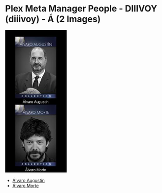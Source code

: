 # Plex Meta Manager People - DIIIVOY (diiivoy) - Á (2 Images)
![Grid](grid.jpg)

* [Álvaro Augustín](https://raw.githubusercontent.com/meisnate12/Plex-Meta-Manager-People-diiivoy/master/Á/Images/%C3%81lvaro%20August%C3%ADn.jpg)
* [Álvaro Morte](https://raw.githubusercontent.com/meisnate12/Plex-Meta-Manager-People-diiivoy/master/Á/Images/%C3%81lvaro%20Morte.jpg)